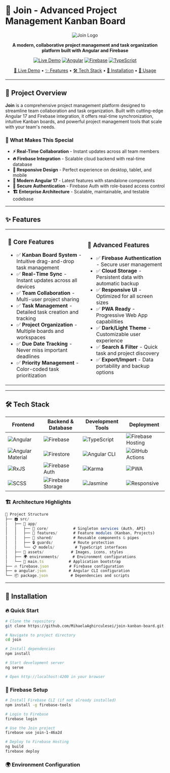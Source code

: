 # 🚀 Join - Advanced Project Management Kanban Board

<div align="center">

![Join Logo](./src/assets/icon/join-logo-sidebar.png)

**A modern, collaborative project management and task organization platform built with Angular and Firebase**

[![Live Demo](https://img.shields.io/badge/🌐_Live_Demo-View_Project-success?style=for-the-badge)](https://join-1-46a2d.web.app)
[![Angular](https://img.shields.io/badge/Angular-17+-DD0031?style=for-the-badge&logo=angular)](https://angular.io/)
[![Firebase](https://img.shields.io/badge/Firebase-11.6+-FFCA28?style=for-the-badge&logo=firebase)](https://firebase.google.com/)
[![TypeScript](https://img.shields.io/badge/TypeScript-5.2+-3178C6?style=for-the-badge&logo=typescript)](https://www.typescriptlang.org/)

[🎯 Live Demo](#-quick-start) • [✨ Features](#-features) • [🛠️ Tech Stack](#️-tech-stack) • [🚀 Installation](#-installation) • [📖 Usage](#-usage)

</div>

---

## 🎯 **Project Overview**

**Join** is a comprehensive project management platform designed to streamline team collaboration and task organization. Built with cutting-edge Angular 17 and Firebase integration, it offers real-time synchronization, intuitive Kanban boards, and powerful project management tools that scale with your team's needs.

### 🌟 **What Makes This Special**

- **⚡ Real-Time Collaboration** - Instant updates across all team members
- **🔥 Firebase Integration** - Scalable cloud backend with real-time database
- **📱 Responsive Design** - Perfect experience on desktop, tablet, and mobile
- **🎨 Modern Angular 17** - Latest features with standalone components
- **🔐 Secure Authentication** - Firebase Auth with role-based access control
- **🏗️ Enterprise Architecture** - Scalable, maintainable, and testable codebase

---

## ✨ **Features**

<table>
<tr>
<td width="50%">

### 🎯 **Core Features**
- ✅ **Kanban Board System** - Intuitive drag-and-drop task management
- ✅ **Real-Time Sync** - Instant updates across all devices
- ✅ **Team Collaboration** - Multi-user project sharing
- ✅ **Task Management** - Detailed task creation and tracking
- ✅ **Project Organization** - Multiple boards and workspaces
- ✅ **Due Date Tracking** - Never miss important deadlines
- ✅ **Priority Management** - Color-coded task prioritization

</td>
<td width="50%">

### 🔧 **Advanced Features**
- ✅ **Firebase Authentication** - Secure user management
- ✅ **Cloud Storage** - Persistent data with automatic backup
- ✅ **Responsive UI** - Optimized for all screen sizes
- ✅ **PWA Ready** - Progressive Web App capabilities
- ✅ **Dark/Light Theme** - Customizable user experience
- ✅ **Search & Filter** - Quick task and project discovery
- ✅ **Export/Import** - Data portability and backup options

</td>
</tr>
</table>





---

## 🛠️ **Tech Stack**

<div align="center">

| Frontend | Backend & Database | Development Tools | Deployment |
|----------|-------------------|-------------------|------------|
| ![Angular](https://img.shields.io/badge/Angular-17+-DD0031?style=flat&logo=angular&logoColor=white) | ![Firebase](https://img.shields.io/badge/Firebase-11.6+-FFCA28?style=flat&logo=firebase&logoColor=black) | ![TypeScript](https://img.shields.io/badge/TypeScript-5.2+-3178C6?style=flat&logo=typescript&logoColor=white) | ![Firebase Hosting](https://img.shields.io/badge/Firebase_Hosting-FFCA28?style=flat&logo=firebase&logoColor=black) |
| ![Angular Material](https://img.shields.io/badge/Angular_Material-UI_Components-607D8B?style=flat) | ![Firestore](https://img.shields.io/badge/Firestore-NoSQL_Database-FFCA28?style=flat&logo=firebase) | ![Angular CLI](https://img.shields.io/badge/Angular_CLI-17.0+-DD0031?style=flat&logo=angular) | ![GitHub Actions](https://img.shields.io/badge/GitHub_Actions-CI/CD-2088FF?style=flat&logo=github-actions&logoColor=white) |
| ![RxJS](https://img.shields.io/badge/RxJS-7.8+-B7178C?style=flat&logo=reactivex&logoColor=white) | ![Firebase Auth](https://img.shields.io/badge/Firebase_Auth-Authentication-FFCA28?style=flat&logo=firebase) | ![Karma](https://img.shields.io/badge/Karma-Testing-green?style=flat) | ![PWA](https://img.shields.io/badge/PWA-Progressive_Web_App-5A0FC8?style=flat) |
| ![SCSS](https://img.shields.io/badge/SCSS-Styling-CC6699?style=flat&logo=sass&logoColor=white) | ![Firebase Storage](https://img.shields.io/badge/Firebase_Storage-File_Storage-FFCA28?style=flat&logo=firebase) | ![Jasmine](https://img.shields.io/badge/Jasmine-Unit_Testing-8A4182?style=flat&logo=jasmine) | ![Responsive](https://img.shields.io/badge/Responsive-Mobile_First-06B6D4?style=flat) |

</div>

### 🏗️ **Architecture Highlights**

```typescript
📁 Project Structure
├── 🅰️ src/
│   ├── 📱 app/
│   │   ├── 🔧 core/           # Singleton services (Auth, API)
│   │   ├── 📄 features/       # Feature modules (Kanban, Projects)
│   │   ├── 🎨 shared/         # Reusable components & pipes
│   │   ├── 🔒 guards/         # Route protection
│   │   └── 📋 models/         # TypeScript interfaces
│   ├── 🎨 assets/            # Images, icons, styles
│   ├── 🌍 environments/      # Environment configurations
│   └── 🎯 main.ts           # Application bootstrap
├── 🔥 firebase.json         # Firebase configuration
├── ⚙️ angular.json          # Angular CLI configuration
└── 📦 package.json          # Dependencies and scripts
```

---

## 🚀 **Installation**

### 🔥 **Quick Start**

```bash
# Clone the repository
git clone https://github.com/MihaelaAghirculesei/join-kanban-board.git

# Navigate to project directory
cd join

# Install dependencies
npm install

# Start development server
ng serve

# Open http://localhost:4200 in your browser
```

### 🔧 **Firebase Setup**

```bash
# Install Firebase CLI (if not already installed)
npm install -g firebase-tools

# Login to Firebase
firebase login

# Use the Join project
firebase use join-1-46a2d

# Deploy to Firebase Hosting
ng build
firebase deploy
```

### 🌍 **Environment Configuration**
